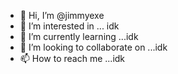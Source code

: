 - 👋 Hi, I’m @jimmyexe
- 👀 I’m interested in ... idk
- 🌱 I’m currently learning ...idk
- 💞️ I’m looking to collaborate on ...idk
- 📫 How to reach me ...idk

<!---
jimmyexe/jimmyexe is a ✨ special ✨ repository because its `README.md` (this file) appears on your GitHub profile.
You can click the Preview link to take a look at your changes.
--->
